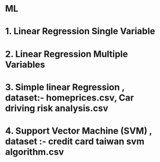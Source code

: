 # ML
# 1. Linear Regression Single Variable
# 2. Linear Regression Multiple Variables
# 3. Simple linear Regression , dataset:- homeprices.csv,   Car driving risk analysis.csv
# 4. Support Vector Machine (SVM) , dataset :- credit    card taiwan svm algorithm.csv
